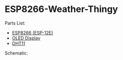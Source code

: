 # ESP8266-Weather-Thingy

Parts List:

* [ESP8266 (ESP-12E)](http://amzn.com/B0179SW31O)
* [OLED Display](http://www.amazon.com/gp/product/B00O2LLT30?psc=1&redirect=true&ref_=oh_aui_detailpage_o03_s00)
* [DHT11](http://www.amazon.com/gp/product/B00BXWUWRA?psc=1&redirect=true&ref_=oh_aui_detailpage_o03_s02)

Schematic:


